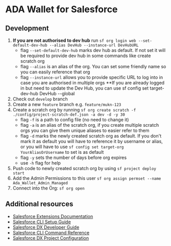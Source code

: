 # ADA Wallet for Salesforce

## Development

1. **If you are not authorised to dev hub** run `sf org login web --set-default-dev-hub --alias DevHub --instance-url DevHubURL`
    - flag `--set-default-dev-hub` marks dev hub as default. If not set it will be required to provide dev hub in some commands like create scratch org
    - flag `--alias` is an alias of the org. You can set some friendly name so you can easily reference that org
    - flag `--instance-url` allows you to provide specific URL to log into in case you are authorised in multiple orgs
      \*\*If you are already logged in but need to update the Dev Hub, you can use sf config set target-dev-hub DevHub --global
1. Check out `develop` branch
1. Create a new `feature` branch e.g. `feature/mukn-123`
1. Create a scratch org by running `sf org create scratch -f ./config/project-scratch-def.json -a dev -d -y 30`
    - flag `-f` is a path to config file (no need to change it)
    - flag `-a` is an alias of the scratch org, if you create multiple scratch orgs you can give them unique aliases to easier refer to them
    - flag `-d` marks the newly created scratch org as default. If you don't mark it as default you will have to reference it by username or alias, or you will have to use `sf config set target-org YourAliasOrUsername` to set is as default
    - flag `-y` sets the number of days before org expires
    - use `-h` flag for help
1. Push code to newly created scratch org by using `sf project deploy start`
1. Add the Admin Permissions to this user `sf org assign permset --name Ada_Wallet_Admin_Managed`
1. Connect into the Org: `sf org open`

## Additional resources

-   [Salesforce Extensions Documentation](https://developer.salesforce.com/tools/vscode/)
-   [Salesforce CLI Setup Guide](https://developer.salesforce.com/docs/atlas.en-us.sfdx_setup.meta/sfdx_setup/sfdx_setup_intro.htm)
-   [Salesforce DX Developer Guide](https://developer.salesforce.com/docs/atlas.en-us.sfdx_dev.meta/sfdx_dev/sfdx_dev_intro.htm)
-   [Salesforce CLI Command Reference](https://developer.salesforce.com/docs/atlas.en-us.sfdx_cli_reference.meta/sfdx_cli_reference/cli_reference.htm)
-   [Salesforce DX Project Configuration](https://developer.salesforce.com/docs/atlas.en-us.sfdx_dev.meta/sfdx_dev/sfdx_dev_ws_config.htm)
